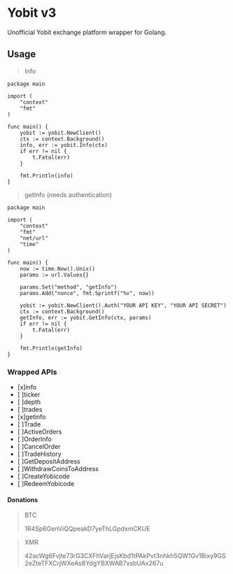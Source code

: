 # Yobit v3

Unofficial Yobit exchange platform wrapper for Golang.

## Usage

> Info

```
package main

import (
	"context"
	"fmt"
)

func main() {
	yobit := yobit.NewClient()
	ctx := context.Background()
	info, err := yobit.Info(ctx)
	if err != nil {
		t.Fatal(err)
	}

	fmt.Println(info)
}
```

> getInfo (needs authentication)

```
package main

import (
	"context"
	"fmt"
	"net/url"
	"time"
)

func main() {
	now := time.Now().Unix()
	params := url.Values{}

	params.Set("method", "getInfo")
	params.Add("nonce", fmt.Sprintf("%v", now))

	yobit := yobit.NewClient().Auth("YOUR API KEY", "YOUR API SECRET")
	ctx := context.Background()
	getInfo, err := yobit.GetInfo(ctx, params)
	if err != nil {
		t.Fatal(err)
	}

	fmt.Println(getInfo)
}
```

### Wrapped APIs

- [x]info
- [ ]ticker
- [ ]depth
- [ ]trades
- [x]getinfo
- [ ]Trade
- [ ]ActiveOrders
- [ ]OrderInfo
- [ ]CancelOrder
- [ ]TradeHistory
- [ ]GetDepositAddress
- [ ]WithdrawCoinsToAddress
- [ ]CreateYobicode
- [ ]RedeemYobicode

#### Donations

>BTC
>
>1R4Sp6GenViQQpeakD7yeThLGpdxmCKUE

>XMR
>
>42acWg6Fvjte73rG3CXFhVarjEjsKbd1tPAkPvt3nhkh5QW1Gv1Bixy9GS2eZteTFXCrjWXeAs8YdgYBXWAB7xsbUAx267u